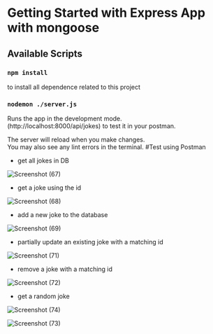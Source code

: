 # Getting Started with Express App with mongoose

## Available Scripts

### `npm install`

to install all dependence related to this project

### `nodemon ./server.js`

Runs the app in the development mode.\
(http://localhost:8000/api/jokes) to test it in your postman.

The server will reload when you make changes.\
You may also see any lint errors in the terminal.
#Test using Postman
- get all jokes in DB 
  
![Screenshot (67)](https://github.com/A-AbdAlrazeq/MERN/assets/107461563/ec66ce76-1cf1-4c77-af09-60d735f84e0b)
- get a joke using the id 
  
![Screenshot (68)](https://github.com/A-AbdAlrazeq/MERN/assets/107461563/867a3983-ab79-40a9-83aa-7a9ca7669caf)

- add a new joke to the database 
  
![Screenshot (69)](https://github.com/A-AbdAlrazeq/MERN/assets/107461563/b66e8894-5b40-46f7-b164-c7342ffad61a)

- partially update an existing joke with a matching id

 ![Screenshot (71)](https://github.com/A-AbdAlrazeq/MERN/assets/107461563/40955bfc-f431-4991-8d2d-eaa8e3891670)
 - remove a joke with a matching id
   
 ![Screenshot (72)](https://github.com/A-AbdAlrazeq/MERN/assets/107461563/17e6b5a0-3397-41a5-8d4e-85c50e3895ec)
 - get a random joke
   
 ![Screenshot (74)](https://github.com/A-AbdAlrazeq/MERN/assets/107461563/c86864db-6cfb-4663-b7cf-0297795ca5b9)

 ![Screenshot (73)](https://github.com/A-AbdAlrazeq/MERN/assets/107461563/292c202f-e79a-4516-bfb8-1db02fe7a829)

   
   

